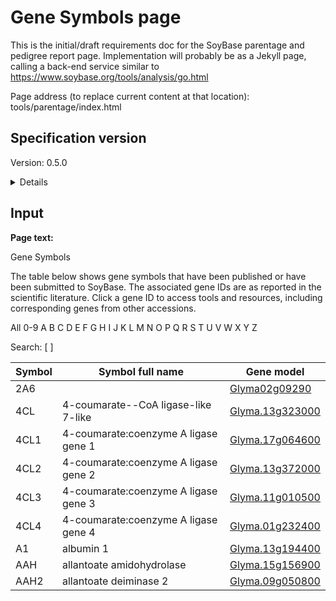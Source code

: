 # Gene Symbols page

This is the initial/draft requirements doc for the SoyBase parentage and pedigree report page. Implementation will probably be as a Jekyll page, calling a back-end service similar to
https://www.soybase.org/tools/analysis/go.html

Page address (to replace current content at that location): tools/parentage/index.html


## Specification version
Version: 0.5.0

<details>

v0.5.0 First draft, 2025-04-16. Initial UI spec
</details>

## Input

**Page text:**

Gene Symbols

The table below shows gene symbols that have been published or have been submitted to SoyBase. The associated gene IDs are as reported in the scientific literature. Click a gene ID to access tools and resources, including corresponding genes from other accessions.

All 0-9 A B C D E F G H I J K L M N O P Q R S T U V W X Y Z 

Search: [   ]

| Symbol  |  Symbol full name  |  Gene model |
|--|--|--|
| 2A6 |	| <a href="/">Glyma02g09290</a> |
| 4CL  |  4-coumarate--CoA ligase-like 7-like  |  <a href="/">Glyma.13g323000</a> |
| 4CL1  |  4-coumarate:coenzyme A ligase gene 1  |  <a href="/">Glyma.17g064600</a> |
| 4CL2  |  4-coumarate:coenzyme A ligase gene 2  |  <a href="/">Glyma.13g372000</a> |
| 4CL3  |  4-coumarate:coenzyme A ligase gene 3  |  <a href="/">Glyma.11g010500</a> |
| 4CL4  |  4-coumarate:coenzyme A ligase gene 4  |  <a href="/">Glyma.01g232400</a> |
| A1  |  albumin 1  |  <a href="/">Glyma.13g194400</a> |
| AAH  |  allantoate amidohydrolase  |  <a href="/">Glyma.15g156900</a> |
| AAH2  |  allantoate deiminase 2 |<a href="/">Glyma.09g050800</a> |

